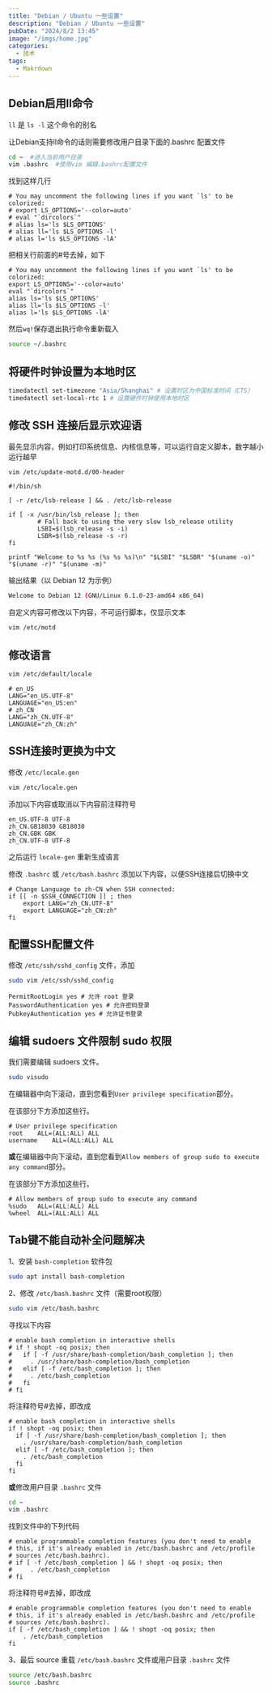 ```yaml
---
title: "Debian / Ubuntu 一些设置"
description: "Debian / Ubuntu 一些设置"
pubDate: "2024/8/2 13:45"
image: "/imgs/home.jpg"
categories:
  - 技术
tags:
  - Makrdown
---
```


## Debian启用ll命令

`ll` 是 `ls -l` 这个命令的别名

让Debian支持ll命令的话则需要修改用户目录下面的.bashrc 配置文件

```bash
cd ~  #进入当前用户目录
vim .bashrc  #使用vim 编辑.bashrc配置文件
```

找到这样几行

```vim
# You may uncomment the following lines if you want `ls' to be colorized:
# export LS_OPTIONS='--color=auto'
# eval "`dircolors`"
# alias ls='ls $LS_OPTIONS'
# alias ll='ls $LS_OPTIONS -l'
# alias l='ls $LS_OPTIONS -lA' 
```

把相关行前面的#号去掉，如下

```vim
# You may uncomment the following lines if you want `ls' to be colorized:
export LS_OPTIONS='--color=auto'
eval "`dircolors`"
alias ls='ls $LS_OPTIONS'
alias ll='ls $LS_OPTIONS -l'
alias l='ls $LS_OPTIONS -lA'
```

然后```wq!```保存退出执行命令重新载入

```bash
source ~/.bashrc
```

## 将硬件时钟设置为本地时区

```bash
timedatectl set-timezone "Asia/Shanghai" # 设置时区为中国标准时间（CTS）
timedatectl set-local-rtc 1 # 设置硬件时钟使用本地时区
```

## 修改 SSH 连接后显示欢迎语

最先显示内容，例如打印系统信息、内核信息等，可以运行自定义脚本，数字越小运行越早

```bash
vim /etc/update-motd.d/00-header 
```

```vim
#!/bin/sh

[ -r /etc/lsb-release ] && . /etc/lsb-release

if [ -x /usr/bin/lsb_release ]; then
        # Fall back to using the very slow lsb_release utility
        LSBI=$(lsb_release -s -i)
        LSBR=$(lsb_release -s -r)
fi

printf "Welcome to %s %s (%s %s %s)\n" "$LSBI" "$LSBR" "$(uname -o)" "$(uname -r)" "$(uname -m)"
```

输出结果（以 Debian 12 为示例）

```bash
Welcome to Debian 12 (GNU/Linux 6.1.0-23-amd64 x86_64)
```

自定义内容可修改以下内容，不可运行脚本，仅显示文本

```bash 
vim /etc/motd
```

## 修改语言

```bash
vim /etc/default/locale
```

```vim
# en_US
LANG="en_US.UTF-8"
LANGUAGE="en_US:en" 
# zh_CN
LANG="zh_CN.UTF-8"
LANGUAGE="zh_CN:zh" 
```

## SSH连接时更换为中文

修改 ```/etc/locale.gen```

```bash
vim /etc/locale.gen
```

添加以下内容或取消以下内容前注释符号

```vim
en_US.UTF-8 UTF-8
zh_CN.GB18030 GB18030
zh_CN.GBK GBK
zh_CN.UTF-8 UTF-8
``` 

之后运行 ```locale-gen``` 重新生成语言

修改 ```.bashrc``` 或 ```/etc/bash.bashrc``` 添加以下内容，以便SSH连接后切换中文

```vim 
# Change Language to zh-CN when SSH connected:
if [[ -n $SSH_CONNECTION ]] ; then
    export LANG="zh_CN.UTF-8"
    export LANGUAGE="zh_CN:zh"
fi
```

## 配置SSH配置文件

修改 ```/etc/ssh/sshd_config``` 文件，添加

```bash
sudo vim /etc/ssh/sshd_config
```

```vim
PermitRootLogin yes # 允许 root 登录
PasswordAuthentication yes # 允许密码登录
PubkeyAuthentication yes # 允许证书登录
```

## 编辑 sudoers 文件限制 sudo 权限

我们需要编辑 sudoers 文件。

```bash
sudo visudo
```
在编辑器中向下滚动，直到您看到```User privilege specification```部分。

在该部分下方添加这些行。

```vim
# User privilege specification
root    ALL=(ALL:ALL) ALL
username    ALL=(ALL:ALL) ALL
```

**或**在编辑器中向下滚动，直到您看到```Allow members of group sudo to execute any command```部分。

在该部分下方添加这些行。

```vim
# Allow members of group sudo to execute any command
%sudo	ALL=(ALL:ALL) ALL
%wheel	ALL=(ALL:ALL) ALL
```

## Tab键不能自动补全问题解决

1、安装 ```bash-completion``` 软件包

```bash
sudo apt install bash-completion
```

2、修改 ```/etc/bash.bashrc``` 文件（需要root权限）

```bash
sudo vim /etc/bash.bashrc  
```
寻找以下内容

```vim
# enable bash completion in interactive shells
# if ! shopt -oq posix; then
#   if [ -f /usr/share/bash-completion/bash_completion ]; then
#     . /usr/share/bash-completion/bash_completion
#   elif [ -f /etc/bash_completion ]; then
#     . /etc/bash_completion
#   fi
# fi
```
将注释符号#去掉，即改成

```vim
# enable bash completion in interactive shells
if ! shopt -oq posix; then
  if [ -f /usr/share/bash-completion/bash_completion ]; then
    . /usr/share/bash-completion/bash_completion
  elif [ -f /etc/bash_completion ]; then
    . /etc/bash_completion
  fi
fi
```

**或**修改用户目录 ```.bashrc``` 文件

```bash 
cd ~ 
vim .bashrc
```

找到文件中的下列代码

```vim
# enable programmable completion features (you don't need to enable
# this, if it's already enabled in /etc/bash.bashrc and /etc/profile
# sources /etc/bash.bashrc).
# if [ -f /etc/bash_completion ] && ! shopt -oq posix; then
#     . /etc/bash_completion
# fi
```
将注释符号#去掉，即改成

```vim
# enable programmable completion features (you don't need to enable
# this, if it's already enabled in /etc/bash.bashrc and /etc/profile
# sources /etc/bash.bashrc).
if [ -f /etc/bash_completion ] && ! shopt -oq posix; then
    . /etc/bash_completion
fi
```

3、最后 source 重载 ```/etc/bash.bashrc``` 文件或用户目录 ```.bashrc``` 文件

```bash
source /etc/bash.bashrc
source .bashrc
```
